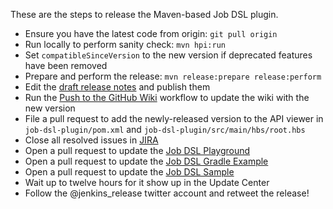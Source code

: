 These are the steps to release the Maven-based Job DSL plugin.

* Ensure you have the latest code from origin: `git pull origin`
* Run locally to perform sanity check: `mvn hpi:run`
* Set `compatibleSinceVersion` to the new version if deprecated features have been removed
* Prepare and perform the release: `mvn release:prepare release:perform`
* Edit the [draft release notes](https://github.com/jenkinsci/job-dsl-plugin/releases) and publish them
* Run the [Push to the GitHub Wiki](https://github.com/jenkinsci/job-dsl-plugin/actions/workflows/wiki.yml) workflow to update the wiki with the new version
* File a pull request to add the newly-released version to the API viewer in `job-dsl-plugin/pom.xml` and `job-dsl-plugin/src/main/hbs/root.hbs`
* Close all resolved issues in [JIRA](https://issues.jenkins-ci.org/secure/Dashboard.jspa?selectPageId=15341)
* Open a pull request to update the [Job DSL Playground](https://github.com/sheehan/job-dsl-playground)
* Open a pull request to update the [Job DSL Gradle Example](https://github.com/sheehan/job-dsl-gradle-example)
* Open a pull request to update the [Job DSL Sample](https://github.com/unguiculus/job-dsl-sample)
* Wait up to twelve hours for it show up in the Update Center
* Follow the @jenkins_release twitter account and retweet the release!
